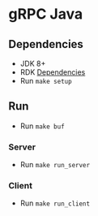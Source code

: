 # gRPC Java

## Dependencies

* JDK 8+
* RDK [Dependencies](../../README.md#dependencies)
* Run `make setup`

## Run

* Run `make buf`

### Server
* Run `make run_server`

### Client
* Run `make run_client`
